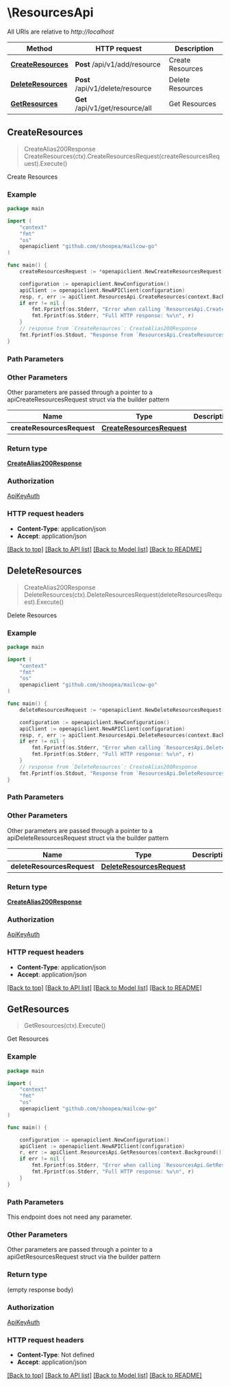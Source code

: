 # \ResourcesApi

All URIs are relative to *http://localhost*

Method | HTTP request | Description
------------- | ------------- | -------------
[**CreateResources**](ResourcesApi.md#CreateResources) | **Post** /api/v1/add/resource | Create Resources
[**DeleteResources**](ResourcesApi.md#DeleteResources) | **Post** /api/v1/delete/resource | Delete Resources
[**GetResources**](ResourcesApi.md#GetResources) | **Get** /api/v1/get/resource/all | Get Resources



## CreateResources

> CreateAlias200Response CreateResources(ctx).CreateResourcesRequest(createResourcesRequest).Execute()

Create Resources



### Example

```go
package main

import (
    "context"
    "fmt"
    "os"
    openapiclient "github.com/shoopea/mailcow-go"
)

func main() {
    createResourcesRequest := *openapiclient.NewCreateResourcesRequest() // CreateResourcesRequest |  (optional)

    configuration := openapiclient.NewConfiguration()
    apiClient := openapiclient.NewAPIClient(configuration)
    resp, r, err := apiClient.ResourcesApi.CreateResources(context.Background()).CreateResourcesRequest(createResourcesRequest).Execute()
    if err != nil {
        fmt.Fprintf(os.Stderr, "Error when calling `ResourcesApi.CreateResources``: %v\n", err)
        fmt.Fprintf(os.Stderr, "Full HTTP response: %v\n", r)
    }
    // response from `CreateResources`: CreateAlias200Response
    fmt.Fprintf(os.Stdout, "Response from `ResourcesApi.CreateResources`: %v\n", resp)
}
```

### Path Parameters



### Other Parameters

Other parameters are passed through a pointer to a apiCreateResourcesRequest struct via the builder pattern


Name | Type | Description  | Notes
------------- | ------------- | ------------- | -------------
 **createResourcesRequest** | [**CreateResourcesRequest**](CreateResourcesRequest.md) |  | 

### Return type

[**CreateAlias200Response**](CreateAlias200Response.md)

### Authorization

[ApiKeyAuth](../README.md#ApiKeyAuth)

### HTTP request headers

- **Content-Type**: application/json
- **Accept**: application/json

[[Back to top]](#) [[Back to API list]](../README.md#documentation-for-api-endpoints)
[[Back to Model list]](../README.md#documentation-for-models)
[[Back to README]](../README.md)


## DeleteResources

> CreateAlias200Response DeleteResources(ctx).DeleteResourcesRequest(deleteResourcesRequest).Execute()

Delete Resources



### Example

```go
package main

import (
    "context"
    "fmt"
    "os"
    openapiclient "github.com/shoopea/mailcow-go"
)

func main() {
    deleteResourcesRequest := *openapiclient.NewDeleteResourcesRequest() // DeleteResourcesRequest |  (optional)

    configuration := openapiclient.NewConfiguration()
    apiClient := openapiclient.NewAPIClient(configuration)
    resp, r, err := apiClient.ResourcesApi.DeleteResources(context.Background()).DeleteResourcesRequest(deleteResourcesRequest).Execute()
    if err != nil {
        fmt.Fprintf(os.Stderr, "Error when calling `ResourcesApi.DeleteResources``: %v\n", err)
        fmt.Fprintf(os.Stderr, "Full HTTP response: %v\n", r)
    }
    // response from `DeleteResources`: CreateAlias200Response
    fmt.Fprintf(os.Stdout, "Response from `ResourcesApi.DeleteResources`: %v\n", resp)
}
```

### Path Parameters



### Other Parameters

Other parameters are passed through a pointer to a apiDeleteResourcesRequest struct via the builder pattern


Name | Type | Description  | Notes
------------- | ------------- | ------------- | -------------
 **deleteResourcesRequest** | [**DeleteResourcesRequest**](DeleteResourcesRequest.md) |  | 

### Return type

[**CreateAlias200Response**](CreateAlias200Response.md)

### Authorization

[ApiKeyAuth](../README.md#ApiKeyAuth)

### HTTP request headers

- **Content-Type**: application/json
- **Accept**: application/json

[[Back to top]](#) [[Back to API list]](../README.md#documentation-for-api-endpoints)
[[Back to Model list]](../README.md#documentation-for-models)
[[Back to README]](../README.md)


## GetResources

> GetResources(ctx).Execute()

Get Resources



### Example

```go
package main

import (
    "context"
    "fmt"
    "os"
    openapiclient "github.com/shoopea/mailcow-go"
)

func main() {

    configuration := openapiclient.NewConfiguration()
    apiClient := openapiclient.NewAPIClient(configuration)
    r, err := apiClient.ResourcesApi.GetResources(context.Background()).Execute()
    if err != nil {
        fmt.Fprintf(os.Stderr, "Error when calling `ResourcesApi.GetResources``: %v\n", err)
        fmt.Fprintf(os.Stderr, "Full HTTP response: %v\n", r)
    }
}
```

### Path Parameters

This endpoint does not need any parameter.

### Other Parameters

Other parameters are passed through a pointer to a apiGetResourcesRequest struct via the builder pattern


### Return type

 (empty response body)

### Authorization

[ApiKeyAuth](../README.md#ApiKeyAuth)

### HTTP request headers

- **Content-Type**: Not defined
- **Accept**: application/json

[[Back to top]](#) [[Back to API list]](../README.md#documentation-for-api-endpoints)
[[Back to Model list]](../README.md#documentation-for-models)
[[Back to README]](../README.md)

